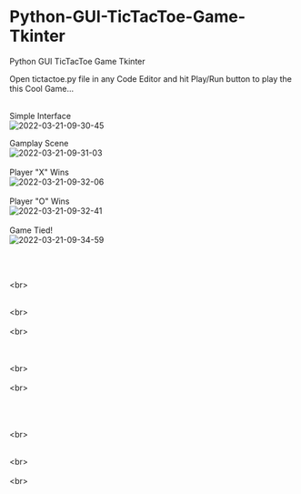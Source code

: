 # Python-GUI-TicTacToe-Game-Tkinter
Python GUI TicTacToe Game Tkinter

Open tictactoe.py file in any Code Editor and hit Play/Run button to play the this Cool Game...
<br>
<br>

Simple Interface
<br>
![2022-03-21-09-30-45](https://user-images.githubusercontent.com/26629776/159206313-4dfb919e-85ac-4bf7-aa02-3549fcd2fac7.jpg)
<br>

Gamplay Scene
<br>
![2022-03-21-09-31-03](https://user-images.githubusercontent.com/26629776/159206338-06126f98-ecdf-45a1-9e3e-a926706a9d23.jpg)
<br>
<br>
Player "X" Wins
<br>
![2022-03-21-09-32-06](https://user-images.githubusercontent.com/26629776/159206339-6f883326-83df-43bf-a5dd-77eb8bebc194.jpg)
<br>
<br>
Player "O" Wins
<br>
![2022-03-21-09-32-41](https://user-images.githubusercontent.com/26629776/159206340-3e4813b5-a2ea-4cef-9567-3278fcabde01.jpg)
<br>
<br>
Game Tied!
<br>
![2022-03-21-09-34-59](https://user-images.githubusercontent.com/26629776/159206342-afa4973a-9cdc-44d6-a2d0-af52607fdbd7.jpg)




<br>
<br>

\<br>
<br>
<br>


\<br>
<br>
<br>
\<br>
<br>
<br>
<br>

\<br>
<br>
<br>
\<br>
<br>
<br>
<br>
<br>

\<br>
<br>
<br>


\<br>
<br>
<br>
\<br>
<br>
<br>
<br>
